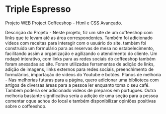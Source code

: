 # Triple Espresso
Projeto WEB Project Coffeeshop - Html e CSS Avançado.

Descrição do Projeto - Neste projeto, fiz um site de um coffeeshop com links que te levam até as área correspondentes. Também foi adicionado videos com receitas para interagir com o usuário do site. também foi construido um formulário para as reservas de mesa no estabelecimento, facilitando assim a organização e agilizando o atendimento do cliente. Um rodapé interativo, com links para as redes sociais do coffeeshop também foram anexadas ao site. Foram utilizadas ferramentas de adição de links, adição de imagens, links externos para redes sociais, preenchimento de formulários, importação de videos do Youtube e botões.
Planos de melhoria - Nas melhorias futuras para a página, quero adicionar uma biblioteca com artigos de diversas áreas para a pessoa ler enquanto toma o seu café. Também poderia ser adicionado videos de preparos em portugues. Outra melhoria bastante significativa seria a adição de uma seção para a pessoa comentar oque achou do local e também disponibilizar opiniões positivas sobre o coffeeshop.
